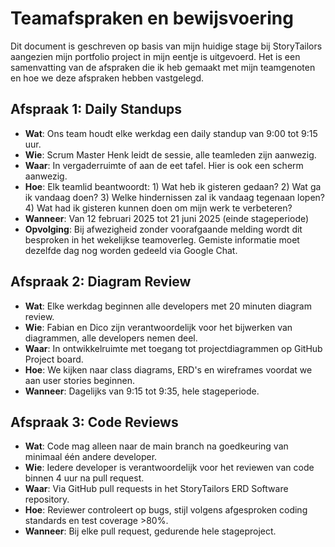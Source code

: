 # Teamafspraken en bewijsvoering

Dit document is geschreven op basis van mijn huidige stage bij StoryTailors aangezien mijn portfolio project in mijn eentje is uitgevoerd. Het is een samenvatting van de afspraken die ik heb gemaakt met mijn teamgenoten en hoe we deze afspraken hebben vastgelegd.

## Afspraak 1: Daily Standups
- **Wat**: Ons team houdt elke werkdag een daily standup van 9:00 tot 9:15 uur.
- **Wie**: Scrum Master Henk leidt de sessie, alle teamleden zijn aanwezig.
- **Waar**: In vergaderruimte of aan de eet tafel. Hier is ook een scherm aanwezig.
- **Hoe**: Elk teamlid beantwoordt: 1) Wat heb ik gisteren gedaan? 2) Wat ga ik vandaag doen? 3) Welke hindernissen zal ik vandaag tegenaan lopen? 4) Wat had ik gisteren kunnen doen om mijn werk te verbeteren?
- **Wanneer**: Van 12 februari 2025 tot 21 juni 2025 (einde stageperiode)
- **Opvolging**: Bij afwezigheid zonder voorafgaande melding wordt dit besproken in het wekelijkse teamoverleg. Gemiste informatie moet dezelfde dag nog worden gedeeld via Google Chat.

## Afspraak 2: Diagram Review
- **Wat**: Elke werkdag beginnen alle developers met 20 minuten diagram review.
- **Wie**: Fabian en Dico zijn verantwoordelijk voor het bijwerken van diagrammen, alle developers nemen deel.
- **Waar**: In ontwikkelruimte met toegang tot projectdiagrammen op GitHub Project board.
- **Hoe**: We kijken naar class diagrams, ERD's en wireframes voordat we aan user stories beginnen.
- **Wanneer**: Dagelijks van 9:15 tot 9:35, hele stageperiode.

## Afspraak 3: Code Reviews
- **Wat**: Code mag alleen naar de main branch na goedkeuring van minimaal één andere developer.
- **Wie**: Iedere developer is verantwoordelijk voor het reviewen van code binnen 4 uur na pull request.
- **Waar**: Via GitHub pull requests in het StoryTailors ERD Software repository.
- **Hoe**: Reviewer controleert op bugs, stijl volgens afgesproken coding standards en test coverage >80%.
- **Wanneer**: Bij elke pull request, gedurende hele stageproject.